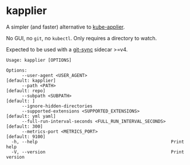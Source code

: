 # kapplier

A simpler (and faster) alternative to [kube-applier](https://github.com/box/kube-applier).

No GUI, no `git`, no `kubectl`. Only requires a directory to watch.

Expected to be used with a [git-sync](https://github.com/kubernetes/git-sync) sidecar >=v4.

```
Usage: kapplier [OPTIONS]

Options:
      --user-agent <USER_AGENT>                                [default: kapplier]
      --path <PATH>                                            [default: repo]
      --subpath <SUBPATH>                                      [default: ]
      --ignore-hidden-directories
      --supported-extensions <SUPPORTED_EXTENSIONS>            [default: yml yaml]
      --full-run-interval-seconds <FULL_RUN_INTERVAL_SECONDS>  [default: 300]
      --metrics-port <METRICS_PORT>                            [default: 9100]
  -h, --help                                                   Print help
  -V, --version                                                Print version
```

